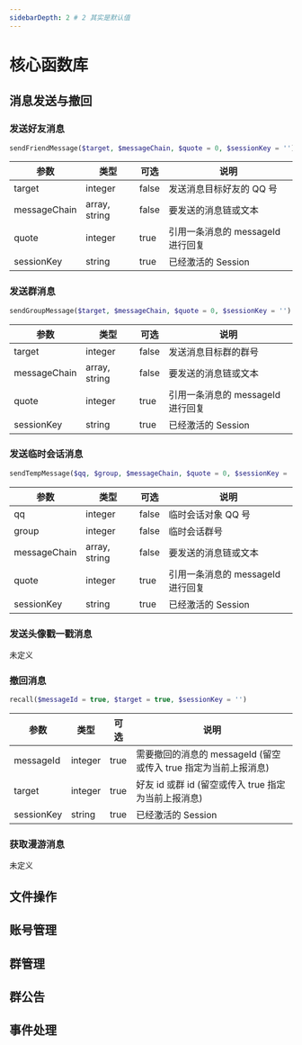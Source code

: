 ```yaml
---
sidebarDepth: 2 # 2 其实是默认值
---
```


# 核心函数库

## 消息发送与撤回

### 发送好友消息

```php
sendFriendMessage($target, $messageChain, $quote = 0, $sessionKey = '')
```

| 参数 | 类型 | 可选 | 说明 |
| ---- | --- | -------- | --- |
| target | integer | false | 发送消息目标好友的 QQ 号 |
| messageChain | array, string | false | 要发送的消息链或文本 |
| quote | integer | true | 引用一条消息的 messageId 进行回复 |
| sessionKey | string | true | 已经激活的 Session |

### 发送群消息

```php
sendGroupMessage($target, $messageChain, $quote = 0, $sessionKey = '')
```

| 参数 | 类型 | 可选 | 说明 |
| ---- | --- | -------- | --- |
| target | integer | false | 发送消息目标群的群号 |
| messageChain | array, string | false | 要发送的消息链或文本 |
| quote | integer | true | 引用一条消息的 messageId 进行回复 |
| sessionKey | string | true | 已经激活的 Session |

### 发送临时会话消息

```php
sendTempMessage($qq, $group, $messageChain, $quote = 0, $sessionKey = '')
```

| 参数 | 类型 | 可选 | 说明 |
| ---- | --- | -------- | --- |
| qq | integer | false | 临时会话对象 QQ 号 |
| group | integer | false | 临时会话群号 |
| messageChain | array, string | false | 要发送的消息链或文本 |
| quote | integer | true | 引用一条消息的 messageId 进行回复 |
| sessionKey | string | true | 已经激活的 Session |

### 发送头像戳一戳消息

未定义

### 撤回消息

```php
recall($messageId = true, $target = true, $sessionKey = '')
```

| 参数 | 类型 | 可选 | 说明 |
| ---- | --- | -------- | --- |
| messageId | integer | true | 需要撤回的消息的 messageId (留空或传入 true 指定为当前上报消息) |
| target | integer | true | 好友 id 或群 id (留空或传入 true 指定为当前上报消息) |
| sessionKey | string | true | 已经激活的 Session |

### 获取漫游消息

未定义


## 文件操作


## 账号管理


## 群管理


## 群公告


## 事件处理

